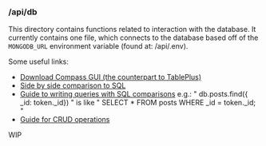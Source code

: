 
### /api/db
This directory contains functions related to interaction with the database. It currently contains one file, which connects to the database based off of the `MONGODB_URL` environment variable (found at:  /api/.env).

Some useful links:
 - [Download Compass GUI (the counterpart to TablePlus)](https://www.mongodb.com/try/download/compass)
 - [Side by side comparison to SQL](https://www.mongodb.com/docs/manual/reference/sql-comparison/)
 - [Guide to writing queries with SQL comparisons](https://www.mongodb.com/docs/manual/tutorial/query-documents/)
    e.g.: " db.posts.find({ _id: token._id}) " is like " SELECT * FROM posts WHERE _id = token._id; "
 - [Guide for CRUD operations](https://www.mongodb.com/docs/manual/crud/)

WIP
